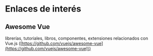# Enlaces de interés

## Awesome Vue

librerías, tutoriales, libros, componentes, extensiones relacionados con Vue.js \([https://github.com/vuejs/awesome-vue](https://github.com/vuejs/awesome-vue)\)

